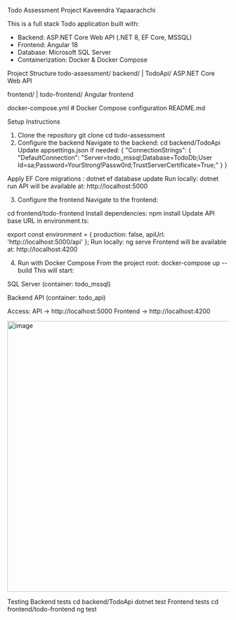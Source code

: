 Todo Assessment Project
Kaveendra Yapaarachchi

This is a full stack Todo application built with:

- Backend: ASP.NET Core Web API (.NET 8, EF Core, MSSQL)
- Frontend: Angular 18
- Database: Microsoft SQL Server
- Containerization: Docker & Docker Compose

 Project Structure
todo-assessment/
backend/
 |
  TodoApi/ ASP.NET Core Web API

frontend/
 |
 todo-frontend/ Angular frontend

docker-compose.yml # Docker Compose configuration
README.md


 Setup Instructions

 1. Clone the repository
git clone <your-repo-url>
cd todo-assessment
2. Configure the backend
Navigate to the backend:
cd backend/TodoApi
Update appsettings.json if needed:
{
  "ConnectionStrings": {
    "DefaultConnection": "Server=todo_mssql;Database=TodoDb;User Id=sa;Password=YourStrong!Passw0rd;TrustServerCertificate=True;"
  }
}

Apply EF Core migrations :
dotnet ef database update
Run locally:
dotnet run
API will be available at: http://localhost:5000


3. Configure the frontend
Navigate to the frontend:

cd frontend/todo-frontend
Install dependencies:
npm install
Update API base URL in environment.ts:

export const environment = {
  production: false,
  apiUrl: 'http://localhost:5000/api'
};
Run locally:
ng serve
Frontend will be available at: http://localhost:4200

4. Run with Docker Compose
From the project root:
docker-compose up --build
This will start:

SQL Server (container: todo_mssql)

Backend API (container: todo_api)

Access:
API → http://localhost:5000
Frontend → http://localhost:4200 

<img width="1821" height="617" alt="image" src="https://github.com/user-attachments/assets/e8a9df9b-41cd-4567-9455-b65055c5df5c" />

Testing
Backend tests
cd backend/TodoApi
dotnet test
Frontend tests
cd frontend/todo-frontend
ng test



